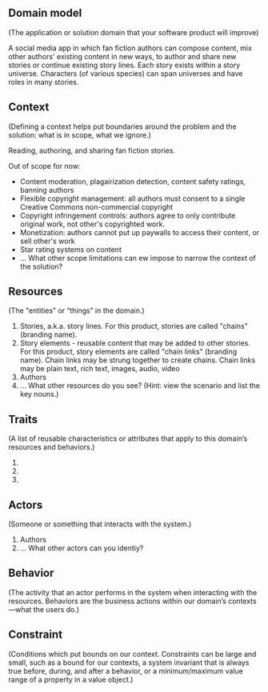 ## Domain model

(The application or solution domain that your software product will improve)

A social media app in which fan fiction authors can compose content, mix other authors' existing content in new ways,
to author and share new stories or continue existing story lines.
Each story exists within a story universe. Characters (of various species) can span universes and have roles in many stories.

## Context

(Defining a context helps put boundaries around the problem and the solution: what is in scope, what we ignore.)

Reading, authoring, and sharing fan fiction stories.

Out of scope for now:

* Content moderation, plagairization detection, content safety ratings, banning authors
* Flexible copyright management: all authors must consent to a single Creative Commons non-commercial copyright
* Copyright infringement controls: authors agree to only contribute original work, not other's copyrighted work.
* Monetization: authors cannot put up paywalls to access their content, or sell other's work
* Star rating systems on content
* ... What other scope limitations can ew impose to narrow the context of the solution?

## Resources

(The "entities" or “things” in the domain.)

1. Stories, a.k.a. story lines. For this product, stories are called "chains" (branding name).
2. Story elements - reusable content that may be added to other stories. 
   For this product, story elements are called "chain links" (branding name).
   Chain links may be strung together to create chains.
   Chain links may be plain text, rich text, images, audio, video
4. Authors
5. ... What other resources do you see? (Hint: view the scenario and list the key nouns.)

## Traits
        
(A list of reusable characteristics or attributes that apply to this domain’s resources and behaviors.)

1. 
2. 
3.

## Actors
   
(Someone or something that interacts with the system.)

1. Authors
2. ... What other actors can you identiy?

## Behavior
   
(The activity that an actor performs in the system when interacting with the resources. 
Behaviors are the business actions within our domain’s contexts—what the users do.)

## Constraint
   
(Conditions which put bounds on our context. Constraints can be large and small, such as a bound for our contexts,
a system invariant that is always true before, during, and after a behavior,
or a minimum/maximum value range of a property in a value object.)
